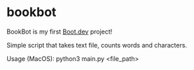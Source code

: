 # bookbot

BookBot is my first [Boot.dev](https://www.boot.dev) project! 

Simple script that takes text file, counts words and characters.

Usage (MacOS): python3 main.py <file_path>
